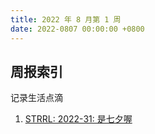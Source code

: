 ```yaml
---
title: 2022 年 8 月第 1 周
date: 2022-0807 00:00:00 +0800
---
```


## 周报索引

记录生活点滴

<!--more-->

1. [STRRL: 2022-31: 是七夕喔](https://strrl.dev/post/weekly-report/2022/31-%E6%98%AF%E4%B8%83%E5%A4%95%E5%96%94/)

